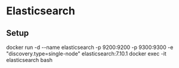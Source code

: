 # Elasticsearch

## Setup

docker run -d --name elasticsearch -p 9200:9200 -p 9300:9300 -e "discovery.type=single-node" elasticsearch:7.10.1
docker exec -it elasticsearch bash

